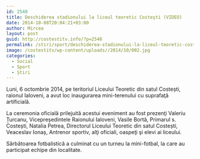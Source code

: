 ```yaml
---
id: 2548
title: Deschiderea stadionului la liceul teoretic Costeşti (VIDEO)
date: 2014-10-08T20:04:21+03:00
author: Mircea
layout: post
guid: http://costestitv.info/?p=2548
permalink: /stiri/sport/deschiderea-stadionului-la-liceul-teoretic-costesti-video/
image: /costestitv/wp-content/uploads//2014/10/002.jpg
categories:
  - Social
  - Sport
  - Știri
---
```

Luni, 6 octombrie 2014, pe teritoriul Liceului Teoretic din satul Costești, raionul Ialoveni, a avut loc inaugurarea mini-terenului cu suprafaţă artificială.<!--more-->

La ceremonia oficială prilejuită acestui eveniment au fost prezenţi Valeriu Țurcanu, Vicepreședintele Raionului Ialoveni, Vasile Bortă, Primarul s. Costești, Natalia Petrea, Directorul Liceului Teoretic din satul Costești, Veaceslav Ionaș, Antrenor sportiv, alţi oficiali, oaspeţi şi elevi ai liceului.

Sărbătoarea fotbalistică a culminat cu un turneu la mini-fotbal, la care au participat echipe din localitate.